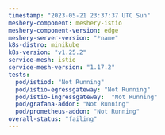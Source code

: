 ```yaml
---
timestamp: "2023-05-21 23:37:37 UTC Sun"
meshery-component: meshery-istio
meshery-component-version: edge
meshery-server-version: "*name"
k8s-distro: minikube
k8s-version: "v1.25.2"
service-mesh: istio
service-mesh-version: "1.17.2"
tests:
  pod/istiod: "Not Running"
  pod/istio-egressgateway: "Not Running"
  pod/istio-ingressgateway:  "Not Running"
  pod/grafana-addon: "Not Running"
  pod/prometheus-addon: "Not Running"
overall-status: "failing"
---
```

